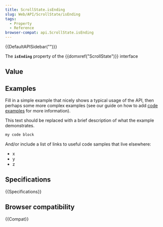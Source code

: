 ```yaml
---
title: ScrollState.isEnding
slug: Web/API/ScrollState/isEnding
tags:
  - Property
  - Reference
browser-compat: api.ScrollState.isEnding
---
```

{{DefaultAPISidebar("")}}

The **`isEnding`** property of the {{domxref("ScrollState")}} interface 

## Value



## Examples

Fill in a simple example that nicely shows a typical usage of the API, then perhaps some more complex examples (see our guide on how to add [code examples](/en-US/docs/MDN/Contribute/Structures/Code_examples) for more information).

This text should be replaced with a brief description of what the example demonstrates.

```js
my code block
```

And/or include a list of links to useful code samples that live elsewhere:

*   x
*   y
*   z

## Specifications

{{Specifications}}

## Browser compatibility

{{Compat}}


